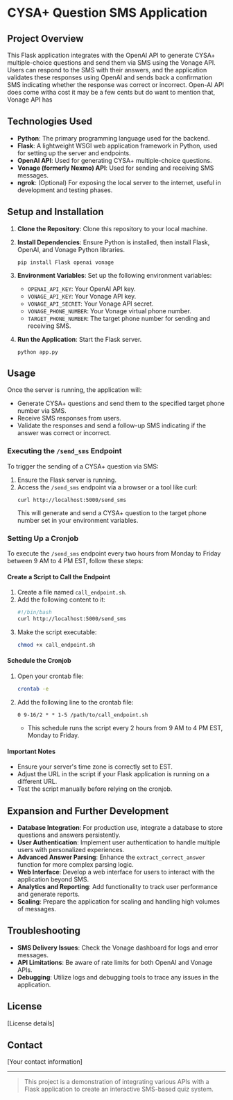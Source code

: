 
# CYSA+ Question SMS Application

## Project Overview
This Flask application integrates with the OpenAI API to generate CYSA+ multiple-choice questions and send them via SMS using the Vonage API. Users can respond to the SMS with their answers, and the application validates these responses using OpenAI and sends back a confirmation SMS indicating whether the response was correct or incorrect. Open-AI API does come witha cost it may be a few cents but do want to mention that, Vonage API has 

## Technologies Used
- **Python**: The primary programming language used for the backend.
- **Flask**: A lightweight WSGI web application framework in Python, used for setting up the server and endpoints.
- **OpenAI API**: Used for generating CYSA+ multiple-choice questions.
- **Vonage (formerly Nexmo) API**: Used for sending and receiving SMS messages.
- **ngrok**: (Optional) For exposing the local server to the internet, useful in development and testing phases.

## Setup and Installation
1. **Clone the Repository**: Clone this repository to your local machine.
2. **Install Dependencies**: Ensure Python is installed, then install Flask, OpenAI, and Vonage Python libraries.
   ```
   pip install Flask openai vonage
   ```
3. **Environment Variables**: Set up the following environment variables:
   - `OPENAI_API_KEY`: Your OpenAI API key.
   - `VONAGE_API_KEY`: Your Vonage API key.
   - `VONAGE_API_SECRET`: Your Vonage API secret.
   - `VONAGE_PHONE_NUMBER`: Your Vonage virtual phone number.
   - `TARGET_PHONE_NUMBER`: The target phone number for sending and receiving SMS.

4. **Run the Application**: Start the Flask server.
   ```
   python app.py
   ```

## Usage
Once the server is running, the application will:
- Generate CYSA+ questions and send them to the specified target phone number via SMS.
- Receive SMS responses from users.
- Validate the responses and send a follow-up SMS indicating if the answer was correct or incorrect.

### Executing the `/send_sms` Endpoint
To trigger the sending of a CYSA+ question via SMS:
1. Ensure the Flask server is running.
2. Access the `/send_sms` endpoint via a browser or a tool like curl:
   ```
   curl http://localhost:5000/send_sms
   ```
   This will generate and send a CYSA+ question to the target phone number set in your environment variables.

### Setting Up a Cronjob
To execute the `/send_sms` endpoint every two hours from Monday to Friday between 9 AM to 4 PM EST, follow these steps:

#### Create a Script to Call the Endpoint
1. Create a file named `call_endpoint.sh`.
2. Add the following content to it:
   ```bash
   #!/bin/bash
   curl http://localhost:5000/send_sms
   ```
3. Make the script executable:
   ```bash
   chmod +x call_endpoint.sh
   ```

#### Schedule the Cronjob
1. Open your crontab file:
   ```bash
   crontab -e
   ```
2. Add the following line to the crontab file:
   ```cron
   0 9-16/2 * * 1-5 /path/to/call_endpoint.sh
   ```
   - This schedule runs the script every 2 hours from 9 AM to 4 PM EST, Monday to Friday.

#### Important Notes
- Ensure your server's time zone is correctly set to EST.
- Adjust the URL in the script if your Flask application is running on a different URL.
- Test the script manually before relying on the cronjob.

## Expansion and Further Development
- **Database Integration**: For production use, integrate a database to store questions and answers persistently.
- **User Authentication**: Implement user authentication to handle multiple users with personalized experiences.
- **Advanced Answer Parsing**: Enhance the `extract_correct_answer` function for more complex parsing logic.
- **Web Interface**: Develop a web interface for users to interact with the application beyond SMS.
- **Analytics and Reporting**: Add functionality to track user performance and generate reports.
- **Scaling**: Prepare the application for scaling and handling high volumes of messages.

## Troubleshooting
- **SMS Delivery Issues**: Check the Vonage dashboard for logs and error messages.
- **API Limitations**: Be aware of rate limits for both OpenAI and Vonage APIs.
- **Debugging**: Utilize logs and debugging tools to trace any issues in the application.

## License
[License details]

## Contact
[Your contact information]

---

> This project is a demonstration of integrating various APIs with a Flask application to create an interactive SMS-based quiz system.
